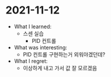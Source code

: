 # 2021-11-12

- What I learned: 
  - 스센 실습
    - PID 컨트롤
- What was interesting: 
  - PID 컨트롤 구현하는거 외워야겠던데?
- What I regret: 
  - 이상하게 내고 가서 값 잘 모르겠음